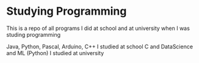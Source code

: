 # Studying Programming
This is a repo of all programs I did at school and at university when I was studing programming

Java, Python, Pascal, Arduino, C++ I studied at school
C and DataScience and ML (Python) I studied at university
